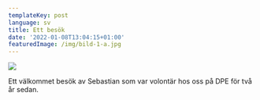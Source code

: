 ```yaml
---
templateKey: post
language: sv
title: Ett besök
date: '2022-01-08T13:04:15+01:00'
featuredImage: /img/bild-1-a.jpg
---
```

![](/img/bild-1-a.jpg)

Ett välkommet besök av Sebastian som var volontär hos oss på DPE för två år sedan.
